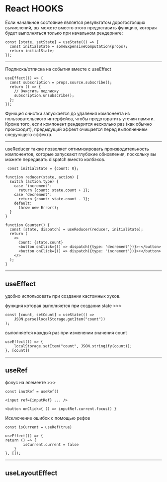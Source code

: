 

# React HOOKS

Если начальное состояние является результатом дорогостоящих вычислений, вы можете вместо этого предоставить функцию, которая будет выполняться только при начальном рендеринге:

```
const [state, setState] = useState(() => {
  const initialState = someExpensiveComputation(props);
  return initialState;
});
```



---

Подписка/отписка на события вместе с useEffect

```
useEffect(() => {
  const subscription = props.source.subscribe();
  return () => {
    // Очистить подписку
    subscription.unsubscribe();
  };
});
```

Функция очистки запускается до удаления компонента из пользовательского интерфейса, чтобы предотвратить утечки памяти. Кроме того, если компонент рендерится несколько раз (как обычно происходит), предыдущий эффект очищается перед выполнением следующего эффекта.



---

 useReducer также позволяет оптимизировать производительность компонентов, которые запускают глубокие обновления, поскольку вы можете передавать dispatch вместо колбэков.

```
 const initialState = {count: 0};

function reducer(state, action) {
  switch (action.type) {
    case 'increment':
      return {count: state.count + 1};
    case 'decrement':
      return {count: state.count - 1};
    default:
      throw new Error();
  }
}

function Counter() {
  const [state, dispatch] = useReducer(reducer, initialState);
  return (
    <>
      Count: {state.count}
      <button onClick={() => dispatch({type: 'decrement'})}>-</button>
      <button onClick={() => dispatch({type: 'increment'})}>+</button>
    </>
  );
}
```





---

## useEffect

удобно использовать при создании кастомных хуков.

функция которая выполняется при создании state >>>

```
const [count, setCount] = useState(() => 
	JSON.parse(localStorage.getItem("count"))
);
```

выполняется каждый раз при изменении значения count

```
useEffect(() => {
	localStorage.setItem("count", JSON.stringify(count));
}, [count])
```



---
## useRef

фокус на элементе >>>

```
const inutRef = useRef()

<input ref={inputRef} ... />

<button onClick={ () => inputRef.current.focus() }
```



Исключение ошибок с помощью рефов

```
const isCurrent = useRef(true)

useEffect(() => {
return () => {
		isCurrent.current = false
	}
}, []);

```





---
## useLayoutEffect

